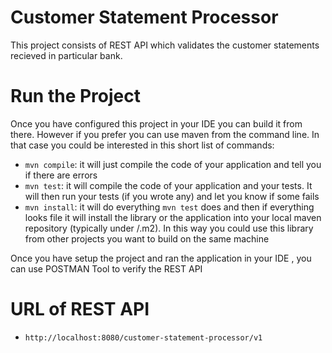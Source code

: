 
# Customer Statement Processor

This project consists of REST API which validates the customer statements recieved in particular bank.

# Run the Project

Once you have configured this project in your IDE you can build it from there. However if you prefer you can use maven from the command line. In that case you could be interested in this short list of commands:

* `mvn compile`: it will just compile the code of your application and tell you if there are errors
* `mvn test`: it will compile the code of your application and your tests. It will then run your tests (if you wrote any) and let you know if some fails
* `mvn install`: it will do everything `mvn test` does and then if everything looks file it will install the library or the application into your local maven repository (typically under <USER FOLDER>/.m2). In this way you could use this library from other projects you want to build on the same machine

Once you have setup the project and ran the application in your IDE , you can use POSTMAN Tool to verify the REST API

# URL of REST API

* `http://localhost:8080/customer-statement-processor/v1`


